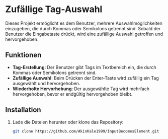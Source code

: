 # Zufällige Tag-Auswahl

Dieses Projekt ermöglicht es dem Benutzer, mehrere Auswahlmöglichkeiten einzugeben, die durch Kommas oder Semikolons getrennt sind. Sobald der Benutzer die Eingabetaste drückt, wird eine zufällige Auswahl getroffen und hervorgehoben.

## Funktionen

- **Tag-Erstellung**: Der Benutzer gibt Tags im Textbereich ein, die durch Kommas oder Semikolons getrennt sind.
- **Zufällige Auswahl**: Beim Drücken der Enter-Taste wird zufällig ein Tag ausgewählt und hervorgehoben.
- **Wiederholte Hervorhebung**: Der ausgewählte Tag wird mehrfach hervorgehoben, bevor er endgültig hervorgehoben bleibt.

## Installation

1. Lade die Dateien herunter oder klone das Repository:
   ```bash
   git clone https://github.com/AkinKale1999/InputBecomesElement.git
